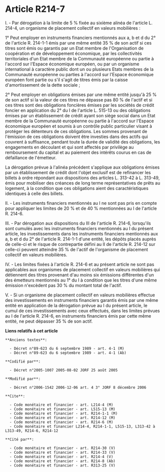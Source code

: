 # Article R214-7

I. - Par dérogation à la limite de 5 % fixée au sixième alinéa de l'article L. 214-4, un organisme de placement collectif en
valeurs mobilières :

1° Peut employer en instruments financiers mentionnés aux a, b et d du 2° de l'article R. 214-1-1 émis par une même entité 35
% de son actif si ces titres sont émis ou garantis par un Etat membre de l'Organisation de coopération et de développement
économique, par les collectivités territoriales d'un Etat membre de la Communauté européenne ou partie à l'accord sur
l'Espace économique européen, ou par un organisme international à caractère public dont un ou plusieurs Etats membres de la
Communauté européenne ou parties à l'accord sur l'Espace économique européen font partie ou s'il s'agit de titres émis par la
caisse d'amortissement de la dette sociale ;

2° Peut employer en obligations émises par une même entité jusqu'à 25 % de son actif si la valeur de ces titres ne dépasse
pas 80 % de l'actif et si ces titres sont des obligations foncières émises par les sociétés de crédit foncier en application
du 2° du I de l'article L. 515-13 ou des obligations émises par un établissement de crédit ayant son siège social dans un
Etat membre de la Communauté européenne ou partie à l'accord sur l'Espace économique européen et soumis à un contrôle public
particulier visant à protéger les détenteurs de ces obligations. Les sommes provenant de l'émission de ces obligations
doivent être investies dans des actifs qui couvrent à suffisance, pendant toute la durée de validité des obligations, les
engagements en découlant et qui sont affectés par privilège au remboursement du capital et au paiement des intérêts courus en
cas de défaillance de l'émetteur.

La dérogation prévue à l'alinéa précédent s'applique aux obligations émises par un établissement de crédit dont l'objet
exclusif est de refinancer les billets à ordre répondant aux dispositions des articles L. 313-42 à L. 313-49, émis pour
mobiliser des créances de long terme représentatives de prêts au logement, à la condition que ces obligations aient des
caractéristiques identiques à celle des billets.

II. - Les instruments financiers mentionnés au I ne sont pas pris en compte pour appliquer les limites de 20 % et de 40 %
mentionnées au I de l'article R. 214-6.

III. - Par dérogation aux dispositions du III de l'article R. 214-6, lorsqu'ils sont cumulés avec les instruments financiers
mentionnés au I du présent article, les investissements dans les instruments financiers mentionnés aux a, b et d du 2° de
l'article R. 214-1-1 d'une entité, les dépôts placés auprès de celle-ci et le risque de contrepartie défini au II de
l'article R. 214-12 sur celle-ci peuvent atteindre 35 % de l'actif de l'organisme de placement collectif en valeurs
mobilières.

IV. - Les limites fixées à l'article R. 214-6 et au présent article ne sont pas applicables aux organismes de placement
collectif en valeurs mobilières qui détiennent des titres provenant d'au moins six émissions différentes d'un des émetteurs
mentionnés au 1° du I à condition que les titres d'une même émission n'excèdent pas 30 % du montant total de l'actif.

V. - Si un organisme de placement collectif en valeurs mobilières effectue des investissements en instruments financiers
garantis émis par une même entité en application de la dérogation prévue au I du présent article, le cumul de ces
investissements avec ceux effectués, dans les limites prévues au I de l'article R. 214-6, en instruments financiers émis par
cette même entité, ne peut dépasser 35 % de son actif.

**Liens relatifs à cet article**

	**Anciens textes**:

	  - Décret n°89-623 du 6 septembre 1989 - art. 4-1 (M)
	  - Décret n°89-623 du 6 septembre 1989 - art. 4-1 (Ab)

	**Codifié par**:

	  - Décret n°2005-1007 2005-08-02 JORF 25 août 2005

	**Modifié par**:

	  - Décret n°2006-1542 2006-12-06 art. 4 3° JORF 8 décembre 2006

	**Cite**:

	  - Code monétaire et financier - art. L214-4 (M)
	  - Code monétaire et financier - art. L515-13 (M)
	  - Code monétaire et financier - art. R214-1-1 (M)
	  - Code monétaire et financier - art. R214-12 (M)
	  - Code monétaire et financier - art. R214-6 (M)
	  - Code monétaire et financier L214-4, R214-1-1, L515-13, L313-42 à L313-49, R214-6, R214-12

	**Cité par**:

	  - Code monétaire et financier - art. R214-30 (V)
	  - Code monétaire et financier - art. R214-33 (V)
	  - Code monétaire et financier - art. R214-4 (V)
	  - Code monétaire et financier - art. R214-8 (Ab)
	  - Code monétaire et financier - art. R313-25 (V)
